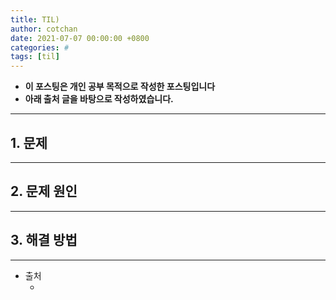 ```yaml
---
title: TIL)
author: cotchan
date: 2021-07-07 00:00:00 +0800
categories: #
tags: [til]   
---
```


+ **이 포스팅은 개인 공부 목적으로 작성한 포스팅입니다**
+ **아래 출처 글을 바탕으로 작성하였습니다.**

---

## 1. 문제

---

## 2. 문제 원인

---

## 3. 해결 방법

---

+ 출처
  + []()
